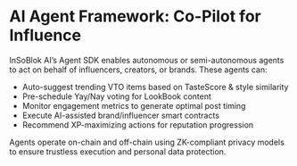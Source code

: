 # AI Agent Framework: Co-Pilot for Influence

InSoBlok AI’s Agent SDK enables autonomous or semi-autonomous agents to act on behalf of influencers, creators, or brands. These agents can:

* Auto-suggest trending VTO items based on TasteScore & style similarity
* Pre-schedule Yay/Nay voting for LookBook content
* Monitor engagement metrics to generate optimal post timing
* Execute AI-assisted brand/influencer smart contracts
* Recommend XP-maximizing actions for reputation progression

Agents operate on-chain and off-chain using ZK-compliant privacy models to ensure trustless execution and personal data protection.
